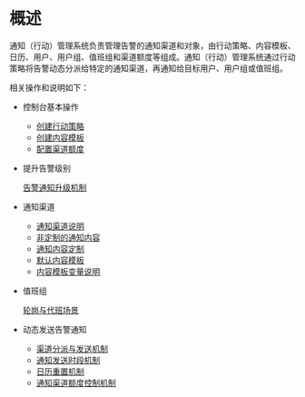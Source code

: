 # 概述

通知（行动）管理系统负责管理告警的通知渠道和对象，由行动策略、内容模板、日历、用户、用户组、值班组和渠道额度等组成。通知（行动）管理系统通过行动策略将告警动态分派给特定的通知渠道，再通知给目标用户、用户组或值班组。

相关操作和说明如下：

-   控制台基本操作
    -   [创建行动策略](/cn.zh-CN/告警（新版）/通知管理/创建行动策略.md)
    -   [创建内容模板](/cn.zh-CN/告警（新版）/通知管理/创建内容模板.md)
    -   [配置渠道额度](/cn.zh-CN/告警（新版）/通知管理/配置渠道额度.md)
-   提升告警级别

    [告警通知升级机制](/cn.zh-CN/告警（新版）/通知管理/告警通知升级机制.md)

-   通知渠道
    -   [通知渠道说明](/cn.zh-CN/告警（新版）/通知管理/通知渠道/通知渠道说明.md)
    -   [非定制的通知内容](/cn.zh-CN/告警（新版）/通知管理/通知渠道/非定制的通知内容.md)
    -   [通知内容定制](/cn.zh-CN/告警（新版）/通知管理/通知渠道/通知内容定制.md)
    -   [默认内容模板](/cn.zh-CN/告警（新版）/通知管理/通知渠道/默认内容模板.md)
    -   [内容模板变量说明](/cn.zh-CN/告警（新版）/通知管理/通知渠道/内容模板变量说明.md)
-   值班组

    [轮岗与代班场景](/cn.zh-CN/告警（新版）/通知管理/轮岗与代班场景.md)

-   动态发送告警通知
    -   [渠道分派与发送机制](/cn.zh-CN/告警（新版）/通知管理/动态发送告警通知/渠道分派与发送机制.md)
    -   [通知发送时段机制](/cn.zh-CN/告警（新版）/通知管理/动态发送告警通知/通知发送时段机制.md)
    -   [日历重置机制](/cn.zh-CN/告警（新版）/通知管理/动态发送告警通知/日历重置机制.md)
    -   [通知渠道额度控制机制](/cn.zh-CN/告警（新版）/通知管理/动态发送告警通知/通知渠道额度控制机制.md)

